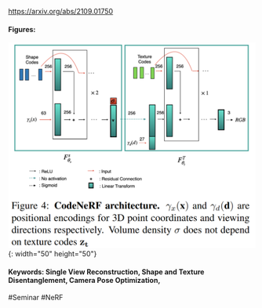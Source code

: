 https://arxiv.org/abs/2109.01750  

#### Figures:
![CodeNeRF_fig4](https://github.com/laphisboy/ml-papers/blob/main/figures/CodeNeRF_fig4.PNG){: width="50" height="50"}

#### Keywords: Single View Reconstruction, Shape and Texture Disentanglement, Camera Pose Optimization, 
  
#Seminar #NeRF
